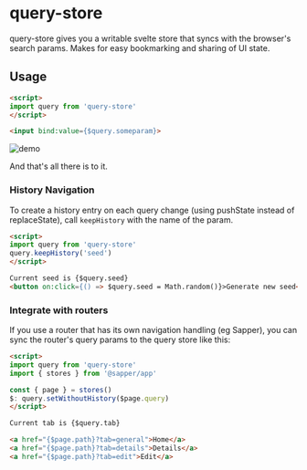 # query-store

query-store gives you a writable svelte store that syncs with the browser's search params. Makes for easy bookmarking and sharing of UI state.

## Usage

```html
<script>
import query from 'query-store'
</script>

<input bind:value={$query.someparam}>
```

![demo](https://i.imgur.com/zhm9IkY.gif)

And that's all there is to it.


### History Navigation

To create a history entry on each query change (using pushState instead of replaceState), call `keepHistory` with the name of the param.

```html
<script>
import query from 'query-store'
query.keepHistory('seed')
</script>

Current seed is {$query.seed}
<button on:click={() => $query.seed = Math.random()}>Generate new seed</button>
```

### Integrate with routers

If you use a router that has its own navigation handling (eg Sapper), you can sync the router's query params to the query store like this:

```html
<script>
import query from 'query-store'
import { stores } from '@sapper/app'

const { page } = stores()
$: query.setWithoutHistory($page.query)
</script>

Current tab is {$query.tab}

<a href="{$page.path}?tab=general">Home</a>
<a href="{$page.path}?tab=details">Details</a>
<a href="{$page.path}?tab=edit">Edit</a>
```
